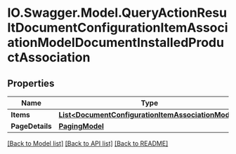 # IO.Swagger.Model.QueryActionResultDocumentConfigurationItemAssociationModelDocumentInstalledProductAssociation
## Properties

Name | Type | Description | Notes
------------ | ------------- | ------------- | -------------
**Items** | [**List&lt;DocumentConfigurationItemAssociationModel&gt;**](DocumentConfigurationItemAssociationModel.md) |  | [optional] 
**PageDetails** | [**PagingModel**](PagingModel.md) |  | [optional] 

[[Back to Model list]](../README.md#documentation-for-models) [[Back to API list]](../README.md#documentation-for-api-endpoints) [[Back to README]](../README.md)

